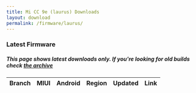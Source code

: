 ```yaml
---
title: Mi CC 9e (laurus) Downloads
layout: download
permalink: /firmware/laurus/
---
```


### Latest Firmware
##### This page shows latest downloads only. If you're looking for old builds check [the archive](/archive/firmware/laurus/)


<div class="table-responsive-md">
<table id="firmware" class="compact table table-striped table-hover table-sm">
    <thead class="thead-dark">
        <tr>
            <th>Branch</th>
            <th>MIUI</th>
            <th>Android</th>
            <th>Region</th>
            <th>Updated</th>
            <th>Link</th>
        </tr>
    </thead>
    <script>loadFirmwareDownloads('laurus', 'latest')</script>
</table>
</div>
